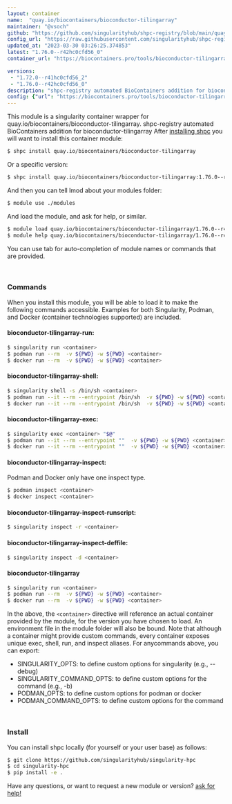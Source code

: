 ```yaml
---
layout: container
name:  "quay.io/biocontainers/bioconductor-tilingarray"
maintainer: "@vsoch"
github: "https://github.com/singularityhub/shpc-registry/blob/main/quay.io/biocontainers/bioconductor-tilingarray/container.yaml"
config_url: "https://raw.githubusercontent.com/singularityhub/shpc-registry/main/quay.io/biocontainers/bioconductor-tilingarray/container.yaml"
updated_at: "2023-03-30 03:26:25.374853"
latest: "1.76.0--r42hc0cfd56_0"
container_url: "https://biocontainers.pro/tools/bioconductor-tilingarray"

versions:
 - "1.72.0--r41hc0cfd56_2"
 - "1.76.0--r42hc0cfd56_0"
description: "shpc-registry automated BioContainers addition for bioconductor-tilingarray"
config: {"url": "https://biocontainers.pro/tools/bioconductor-tilingarray", "maintainer": "@vsoch", "description": "shpc-registry automated BioContainers addition for bioconductor-tilingarray", "latest": {"1.76.0--r42hc0cfd56_0": "sha256:c0a405188f217da33aeb65dd676e012f0f485e6c612d5df8ef74977cf4eb1c72"}, "tags": {"1.72.0--r41hc0cfd56_2": "sha256:58297a96fe687de7636745bd0f6d47081c4eef9d4f2e81e803b2c2278976f005", "1.76.0--r42hc0cfd56_0": "sha256:c0a405188f217da33aeb65dd676e012f0f485e6c612d5df8ef74977cf4eb1c72"}, "docker": "quay.io/biocontainers/bioconductor-tilingarray"}
---
```


This module is a singularity container wrapper for quay.io/biocontainers/bioconductor-tilingarray.
shpc-registry automated BioContainers addition for bioconductor-tilingarray
After [installing shpc](#install) you will want to install this container module:


```bash
$ shpc install quay.io/biocontainers/bioconductor-tilingarray
```

Or a specific version:

```bash
$ shpc install quay.io/biocontainers/bioconductor-tilingarray:1.76.0--r42hc0cfd56_0
```

And then you can tell lmod about your modules folder:

```bash
$ module use ./modules
```

And load the module, and ask for help, or similar.

```bash
$ module load quay.io/biocontainers/bioconductor-tilingarray/1.76.0--r42hc0cfd56_0
$ module help quay.io/biocontainers/bioconductor-tilingarray/1.76.0--r42hc0cfd56_0
```

You can use tab for auto-completion of module names or commands that are provided.

<br>

### Commands

When you install this module, you will be able to load it to make the following commands accessible.
Examples for both Singularity, Podman, and Docker (container technologies supported) are included.

#### bioconductor-tilingarray-run:

```bash
$ singularity run <container>
$ podman run --rm  -v ${PWD} -w ${PWD} <container>
$ docker run --rm  -v ${PWD} -w ${PWD} <container>
```

#### bioconductor-tilingarray-shell:

```bash
$ singularity shell -s /bin/sh <container>
$ podman run --it --rm --entrypoint /bin/sh  -v ${PWD} -w ${PWD} <container>
$ docker run --it --rm --entrypoint /bin/sh  -v ${PWD} -w ${PWD} <container>
```

#### bioconductor-tilingarray-exec:

```bash
$ singularity exec <container> "$@"
$ podman run --it --rm --entrypoint ""  -v ${PWD} -w ${PWD} <container> "$@"
$ docker run --it --rm --entrypoint ""  -v ${PWD} -w ${PWD} <container> "$@"
```

#### bioconductor-tilingarray-inspect:

Podman and Docker only have one inspect type.

```bash
$ podman inspect <container>
$ docker inspect <container>
```

#### bioconductor-tilingarray-inspect-runscript:

```bash
$ singularity inspect -r <container>
```

#### bioconductor-tilingarray-inspect-deffile:

```bash
$ singularity inspect -d <container>
```



#### bioconductor-tilingarray

```bash
$ singularity run <container>
$ podman run --rm  -v ${PWD} -w ${PWD} <container>
$ docker run --rm  -v ${PWD} -w ${PWD} <container>
```


In the above, the `<container>` directive will reference an actual container provided
by the module, for the version you have chosen to load. An environment file in the
module folder will also be bound. Note that although a container
might provide custom commands, every container exposes unique exec, shell, run, and
inspect aliases. For anycommands above, you can export:

 - SINGULARITY_OPTS: to define custom options for singularity (e.g., --debug)
 - SINGULARITY_COMMAND_OPTS: to define custom options for the command (e.g., -b)
 - PODMAN_OPTS: to define custom options for podman or docker
 - PODMAN_COMMAND_OPTS: to define custom options for the command

<br>

### Install

You can install shpc locally (for yourself or your user base) as follows:

```bash
$ git clone https://github.com/singularityhub/singularity-hpc
$ cd singularity-hpc
$ pip install -e .
```

Have any questions, or want to request a new module or version? [ask for help!](https://github.com/singularityhub/singularity-hpc/issues)